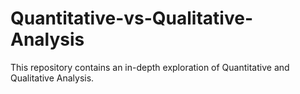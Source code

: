 # Quantitative-vs-Qualitative-Analysis
This repository contains an in-depth exploration of Quantitative and Qualitative Analysis. 
